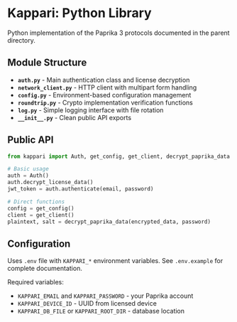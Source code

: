 # Kappari: Python Library

Python implementation of the Paprika 3 protocols documented in the parent directory.

## Module Structure

- **`auth.py`** - Main authentication class and license decryption
- **`network_client.py`** - HTTP client with multipart form handling  
- **`config.py`** - Environment-based configuration management
- **`roundtrip.py`** - Crypto implementation verification functions
- **`log.py`** - Simple logging interface with file rotation
- **`__init__.py`** - Clean public API exports

## Public API

```python
from kappari import Auth, get_config, get_client, decrypt_paprika_data

# Basic usage
auth = Auth()
auth.decrypt_license_data()
jwt_token = auth.authenticate(email, password)

# Direct functions
config = get_config()
client = get_client()
plaintext, salt = decrypt_paprika_data(encrypted_data, password)
```

## Configuration

Uses `.env` file with `KAPPARI_*` environment variables. See `.env.example` for complete documentation.

Required variables:
- `KAPPARI_EMAIL` and `KAPPARI_PASSWORD` - your Paprika account
- `KAPPARI_DEVICE_ID` - UUID from licensed device  
- `KAPPARI_DB_FILE` or `KAPPARI_ROOT_DIR` - database location